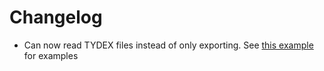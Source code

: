 # Changelog

- Can now read TYDEX files instead of only exporting. See [this example](./doc/examples/Example_TYDEX_FSAETTC.mlx) for examples
